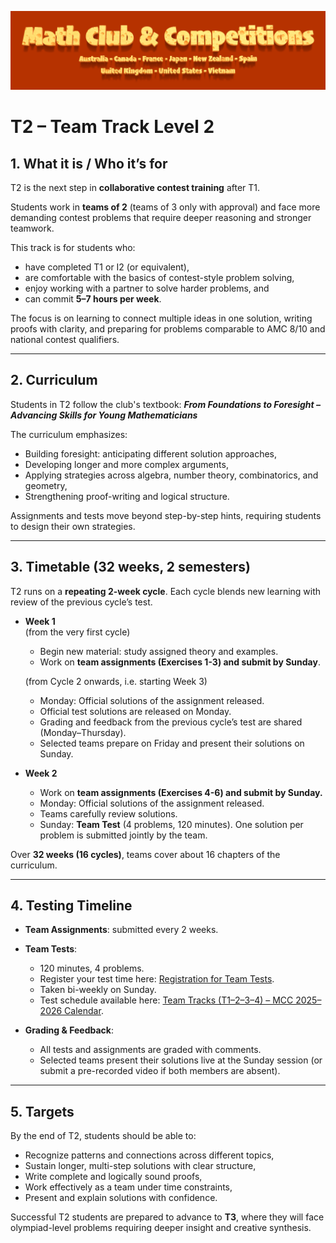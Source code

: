 ![Math Club & Competitions (MCC)](./img/MCC-2024-Logo-Large.png)

# T2 – Team Track Level 2

## 1. What it is / Who it’s for  
T2 is the next step in **collaborative contest training** after T1.  

Students work in **teams of 2** (teams of 3 only with approval) and face more demanding contest problems that require deeper reasoning and stronger teamwork.  

This track is for students who:  
- have completed T1 or I2 (or equivalent),  
- are comfortable with the basics of contest-style problem solving,  
- enjoy working with a partner to solve harder problems, and  
- can commit **5–7 hours per week**.  

The focus is on learning to connect multiple ideas in one solution, writing proofs with clarity, and preparing for problems comparable to AMC 8/10 and national contest qualifiers.  

---

## 2. Curriculum  
Students in T2 follow the club's textbook: **_From Foundations to Foresight – Advancing Skills for Young Mathematicians_**  

The curriculum emphasizes:  
- Building foresight: anticipating different solution approaches,  
- Developing longer and more complex arguments,  
- Applying strategies across algebra, number theory, combinatorics, and geometry,  
- Strengthening proof-writing and logical structure.  

Assignments and tests move beyond step-by-step hints, requiring students to design their own strategies.  

---

## 3. Timetable (32 weeks, 2 semesters)  
T2 runs on a **repeating 2-week cycle**. Each cycle blends new learning with review of the previous cycle’s test.  

- **Week 1**  
  (from the very first cycle)  
  - Begin new material: study assigned theory and examples.  
  - Work on **team assignments (Exercises 1-3) and submit by Sunday**.  

  (from Cycle 2 onwards, i.e. starting Week 3)  
  - Monday: Official solutions of the assignment released.  
  - Official test solutions are released on Monday.  
  - Grading and feedback from the previous cycle’s test are shared (Monday–Thursday).  
  - Selected teams prepare on Friday and present their solutions on Sunday.  

- **Week 2**  
  - Work on **team assignments (Exercises 4-6) and submit by Sunday.**  
  - Monday: Official solutions of the assignment released.  
  - Teams carefully review solutions.  
  - Sunday: **Team Test** (4 problems, 120 minutes). One solution per problem is submitted jointly by the team.  

Over **32 weeks (16 cycles)**, teams cover about 16 chapters of the curriculum.  

---

## 4. Testing Timeline  
- **Team Assignments**: submitted every 2 weeks.  
- **Team Tests**:  
  - 120 minutes, 4 problems.  
  - Register your test time here: [Registration for Team Tests](https://forms.gle/j4xapHha1oJiMviW9).  
  - Taken bi-weekly on Sunday.   
  - Test schedule available here: [Team Tracks (T1–2–3–4) – MCC 2025–2026 Calendar](https://calendar.google.com/calendar/u/0?cid=YTFjMTNlNGEyY2M3NjdjNGRlYjYzNTMwMTk4NzRlNmIwNDQxOGZjYTEzOWQ1ZTRiOWM5OGJjOWI3NWViMmFkMUBncm91cC5jYWxlbmRhci5nb29nbGUuY29t).  

- **Grading & Feedback**:  
  - All tests and assignments are graded with comments.  
  - Selected teams present their solutions live at the Sunday session (or submit a pre-recorded video if both members are absent).  

---

## 5. Targets  
By the end of T2, students should be able to:  
- Recognize patterns and connections across different topics,  
- Sustain longer, multi-step solutions with clear structure,  
- Write complete and logically sound proofs,  
- Work effectively as a team under time constraints,  
- Present and explain solutions with confidence.  

Successful T2 students are prepared to advance to **T3**, where they will face olympiad-level problems requiring deeper insight and creative synthesis.  